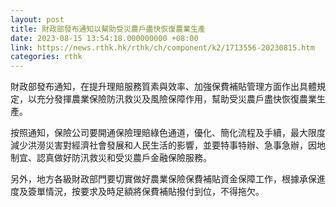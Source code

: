 ```yaml
---
layout: post
title: 財政部發布通知以幫助受災農戶盡快恢復農業生產
date: 2023-08-15 13:54:18.000000000 +08:00
link: https://news.rthk.hk/rthk/ch/component/k2/1713556-20230815.htm
categories: rthk
---
```


財政部發布通知，在提升理賠服務質素與效率、加強保費補貼管理方面作出具體規定，以充分發揮農業保險防汛救災及風險保障作用，幫助受災農戶盡快恢復農業生產。

按照通知，保險公司要開通保險理賠綠色通道，優化、簡化流程及手續，最大限度減少洪澇災害對經濟社會發展和人民生活的影響，並要特事特辦、急事急辦，因地制宜、認真做好防汛救災和受災農戶金融保險服務。

另外，地方各級財政部門要切實做好農業保險保費補貼資金保障工作，根據承保進度及簽單情況，按要求及時足額將保費補貼撥付到位，不得拖欠。
